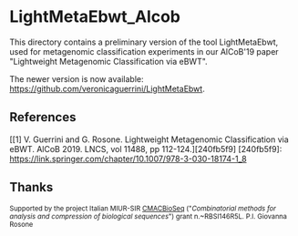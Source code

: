 # LightMetaEbwt_Alcob 

This directory contains a preliminary version of the tool LightMetaEbwt, used for metagenomic classification experiments in our AlCoB'19 paper "Lightweight Metagenomic Classification via eBWT". 

The newer version is now available: https://github.com/veronicaguerrini/LightMetaEbwt.

## References

[[1] V. Guerrini and G. Rosone. Lightweight Metagenomic Classification via eBWT. AlCoB 2019. LNCS, vol 11488, pp 112-124.][240fb5f9]
[240fb5f9]: https://link.springer.com/chapter/10.1007/978-3-030-18174-1_8

## Thanks

<small> Supported by the project Italian MIUR-SIR [CMACBioSeq][240fb5f5] ("_Combinatorial methods for analysis and compression of biological sequences_") grant n.~RBSI146R5L. P.I. Giovanna Rosone</small>

[240fb5f5]: http://pages.di.unipi.it/rosone/CMACBioSeq.html

